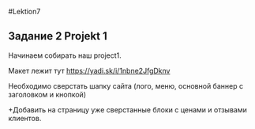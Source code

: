 #Lektion7 

## Задание 2  Projekt 1

Начинаем собирать наш project1.  

Макет лежит тут <https://yadi.sk/i/1nbne2JfgDknv>

Необходимо сверстать шапку сайта (лого, меню, основной баннер с заголовком и кнопкой)  

+Добавить на страницу уже сверстанные блоки с ценами и отзывами клиентов.  
